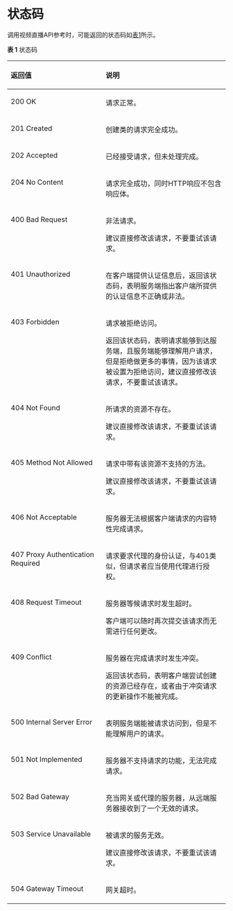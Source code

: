 # 状态码<a name="live_03_0021"></a>

调用视频直播API参考时，可能返回的状态码如[表1](#zh-cn_topic_0170279165_table3959771693230)所示。

**表 1**  状态码

<a name="zh-cn_topic_0170279165_table3959771693230"></a>
<table><thead align="left"><tr id="zh-cn_topic_0171455008_zh-cn_topic_0170279165_row6565970193230"><th class="cellrowborder" valign="top" width="43.43%" id="mcps1.2.3.1.1"><p id="zh-cn_topic_0171455008_zh-cn_topic_0170279165_p1683558093230"><a name="zh-cn_topic_0171455008_zh-cn_topic_0170279165_p1683558093230"></a><a name="zh-cn_topic_0171455008_zh-cn_topic_0170279165_p1683558093230"></a>返回值</p>
</th>
<th class="cellrowborder" valign="top" width="56.57%" id="mcps1.2.3.1.2"><p id="zh-cn_topic_0171455008_zh-cn_topic_0170279165_p2150476893230"><a name="zh-cn_topic_0171455008_zh-cn_topic_0170279165_p2150476893230"></a><a name="zh-cn_topic_0171455008_zh-cn_topic_0170279165_p2150476893230"></a>说明</p>
</th>
</tr>
</thead>
<tbody><tr id="zh-cn_topic_0171455008_zh-cn_topic_0170279165_row37203442205431"><td class="cellrowborder" valign="top" width="43.43%" headers="mcps1.2.3.1.1 "><p id="zh-cn_topic_0171455008_zh-cn_topic_0170279165_p60688829205431"><a name="zh-cn_topic_0171455008_zh-cn_topic_0170279165_p60688829205431"></a><a name="zh-cn_topic_0171455008_zh-cn_topic_0170279165_p60688829205431"></a>200 OK</p>
</td>
<td class="cellrowborder" valign="top" width="56.57%" headers="mcps1.2.3.1.2 "><p id="zh-cn_topic_0171455008_zh-cn_topic_0170279165_p32151471205534"><a name="zh-cn_topic_0171455008_zh-cn_topic_0170279165_p32151471205534"></a><a name="zh-cn_topic_0171455008_zh-cn_topic_0170279165_p32151471205534"></a>请求正常。</p>
</td>
</tr>
<tr id="zh-cn_topic_0171455008_row67486913112"><td class="cellrowborder" valign="top" width="43.43%" headers="mcps1.2.3.1.1 "><p id="zh-cn_topic_0171455008_p470142172518"><a name="zh-cn_topic_0171455008_p470142172518"></a><a name="zh-cn_topic_0171455008_p470142172518"></a>201 Created</p>
</td>
<td class="cellrowborder" valign="top" width="56.57%" headers="mcps1.2.3.1.2 "><p id="zh-cn_topic_0171455008_p124821815161819"><a name="zh-cn_topic_0171455008_p124821815161819"></a><a name="zh-cn_topic_0171455008_p124821815161819"></a>创建类的请求完全成功。</p>
</td>
</tr>
<tr id="zh-cn_topic_0171455008_row725134131217"><td class="cellrowborder" valign="top" width="43.43%" headers="mcps1.2.3.1.1 "><p id="zh-cn_topic_0171455008_p1317873811126"><a name="zh-cn_topic_0171455008_p1317873811126"></a><a name="zh-cn_topic_0171455008_p1317873811126"></a>202 Accepted</p>
</td>
<td class="cellrowborder" valign="top" width="56.57%" headers="mcps1.2.3.1.2 "><p id="zh-cn_topic_0171455008_p10147863197"><a name="zh-cn_topic_0171455008_p10147863197"></a><a name="zh-cn_topic_0171455008_p10147863197"></a>已经接受请求，但未处理完成。</p>
</td>
</tr>
<tr id="zh-cn_topic_0171455008_row158201429017"><td class="cellrowborder" valign="top" width="43.43%" headers="mcps1.2.3.1.1 "><p id="zh-cn_topic_0171455008_p188116420252"><a name="zh-cn_topic_0171455008_p188116420252"></a><a name="zh-cn_topic_0171455008_p188116420252"></a>204 No Content</p>
</td>
<td class="cellrowborder" valign="top" width="56.57%" headers="mcps1.2.3.1.2 "><p id="zh-cn_topic_0171455008_p725110570144"><a name="zh-cn_topic_0171455008_p725110570144"></a><a name="zh-cn_topic_0171455008_p725110570144"></a>请求完全成功，同时HTTP响应不包含响应体。</p>
</td>
</tr>
<tr id="zh-cn_topic_0171455008_zh-cn_topic_0170279165_row6416464893230"><td class="cellrowborder" valign="top" width="43.43%" headers="mcps1.2.3.1.1 "><p id="zh-cn_topic_0171455008_zh-cn_topic_0170279165_p2995401393230"><a name="zh-cn_topic_0171455008_zh-cn_topic_0170279165_p2995401393230"></a><a name="zh-cn_topic_0171455008_zh-cn_topic_0170279165_p2995401393230"></a>400 Bad Request</p>
</td>
<td class="cellrowborder" valign="top" width="56.57%" headers="mcps1.2.3.1.2 "><p id="zh-cn_topic_0171455008_p6747937181915"><a name="zh-cn_topic_0171455008_p6747937181915"></a><a name="zh-cn_topic_0171455008_p6747937181915"></a>非法请求。</p>
<p id="zh-cn_topic_0171455008_p1874863781920"><a name="zh-cn_topic_0171455008_p1874863781920"></a><a name="zh-cn_topic_0171455008_p1874863781920"></a>建议直接修改该请求，不要重试该请求。</p>
</td>
</tr>
<tr id="zh-cn_topic_0171455008_zh-cn_topic_0170279165_row2609490693230"><td class="cellrowborder" valign="top" width="43.43%" headers="mcps1.2.3.1.1 "><p id="zh-cn_topic_0171455008_zh-cn_topic_0170279165_p3331262193230"><a name="zh-cn_topic_0171455008_zh-cn_topic_0170279165_p3331262193230"></a><a name="zh-cn_topic_0171455008_zh-cn_topic_0170279165_p3331262193230"></a>401 Unauthorized</p>
</td>
<td class="cellrowborder" valign="top" width="56.57%" headers="mcps1.2.3.1.2 "><p id="zh-cn_topic_0171455008_p1960091652010"><a name="zh-cn_topic_0171455008_p1960091652010"></a><a name="zh-cn_topic_0171455008_p1960091652010"></a>在客户端提供认证信息后，返回该状态码，表明服务端指出客户端所提供的认证信息不正确或非法。</p>
</td>
</tr>
<tr id="zh-cn_topic_0171455008_zh-cn_topic_0170279165_row5860090893230"><td class="cellrowborder" valign="top" width="43.43%" headers="mcps1.2.3.1.1 "><p id="zh-cn_topic_0171455008_zh-cn_topic_0170279165_p4905314493230"><a name="zh-cn_topic_0171455008_zh-cn_topic_0170279165_p4905314493230"></a><a name="zh-cn_topic_0171455008_zh-cn_topic_0170279165_p4905314493230"></a>403 Forbidden</p>
</td>
<td class="cellrowborder" valign="top" width="56.57%" headers="mcps1.2.3.1.2 "><p id="zh-cn_topic_0171455008_p11638925162018"><a name="zh-cn_topic_0171455008_p11638925162018"></a><a name="zh-cn_topic_0171455008_p11638925162018"></a>请求被拒绝访问。</p>
<p id="zh-cn_topic_0171455008_p136381825102011"><a name="zh-cn_topic_0171455008_p136381825102011"></a><a name="zh-cn_topic_0171455008_p136381825102011"></a>返回该状态码，表明请求能够到达服务端，且服务端能够理解用户请求，但是拒绝做更多的事情，因为该请求被设置为拒绝访问，建议直接修改该请求，不要重试该请求。</p>
</td>
</tr>
<tr id="zh-cn_topic_0171455008_zh-cn_topic_0170279165_row5782639793230"><td class="cellrowborder" valign="top" width="43.43%" headers="mcps1.2.3.1.1 "><p id="zh-cn_topic_0171455008_zh-cn_topic_0170279165_p5342660393230"><a name="zh-cn_topic_0171455008_zh-cn_topic_0170279165_p5342660393230"></a><a name="zh-cn_topic_0171455008_zh-cn_topic_0170279165_p5342660393230"></a>404 Not Found</p>
</td>
<td class="cellrowborder" valign="top" width="56.57%" headers="mcps1.2.3.1.2 "><p id="zh-cn_topic_0171455008_p1982743192015"><a name="zh-cn_topic_0171455008_p1982743192015"></a><a name="zh-cn_topic_0171455008_p1982743192015"></a>所请求的资源不存在。</p>
<p id="zh-cn_topic_0171455008_p798218432205"><a name="zh-cn_topic_0171455008_p798218432205"></a><a name="zh-cn_topic_0171455008_p798218432205"></a>建议直接修改该请求，不要重试该请求。</p>
</td>
</tr>
<tr id="zh-cn_topic_0171455008_zh-cn_topic_0170279165_row2485259393230"><td class="cellrowborder" valign="top" width="43.43%" headers="mcps1.2.3.1.1 "><p id="zh-cn_topic_0171455008_zh-cn_topic_0170279165_p6690303593230"><a name="zh-cn_topic_0171455008_zh-cn_topic_0170279165_p6690303593230"></a><a name="zh-cn_topic_0171455008_zh-cn_topic_0170279165_p6690303593230"></a>405 Method Not Allowed</p>
</td>
<td class="cellrowborder" valign="top" width="56.57%" headers="mcps1.2.3.1.2 "><p id="zh-cn_topic_0171455008_p779017359211"><a name="zh-cn_topic_0171455008_p779017359211"></a><a name="zh-cn_topic_0171455008_p779017359211"></a>请求中带有该资源不支持的方法。</p>
<p id="zh-cn_topic_0171455008_p1479013532117"><a name="zh-cn_topic_0171455008_p1479013532117"></a><a name="zh-cn_topic_0171455008_p1479013532117"></a>建议直接修改该请求，不要重试该请求。</p>
</td>
</tr>
<tr id="zh-cn_topic_0171455008_zh-cn_topic_0170279165_row5127752593230"><td class="cellrowborder" valign="top" width="43.43%" headers="mcps1.2.3.1.1 "><p id="zh-cn_topic_0171455008_zh-cn_topic_0170279165_p5983888593230"><a name="zh-cn_topic_0171455008_zh-cn_topic_0170279165_p5983888593230"></a><a name="zh-cn_topic_0171455008_zh-cn_topic_0170279165_p5983888593230"></a>406 Not Acceptable</p>
</td>
<td class="cellrowborder" valign="top" width="56.57%" headers="mcps1.2.3.1.2 "><p id="zh-cn_topic_0171455008_p14758347162112"><a name="zh-cn_topic_0171455008_p14758347162112"></a><a name="zh-cn_topic_0171455008_p14758347162112"></a>服务器无法根据客户端请求的内容特性完成请求。</p>
</td>
</tr>
<tr id="zh-cn_topic_0171455008_zh-cn_topic_0170279165_row178607993230"><td class="cellrowborder" valign="top" width="43.43%" headers="mcps1.2.3.1.1 "><p id="zh-cn_topic_0171455008_zh-cn_topic_0170279165_p1045467193230"><a name="zh-cn_topic_0171455008_zh-cn_topic_0170279165_p1045467193230"></a><a name="zh-cn_topic_0171455008_zh-cn_topic_0170279165_p1045467193230"></a>407 Proxy Authentication Required</p>
</td>
<td class="cellrowborder" valign="top" width="56.57%" headers="mcps1.2.3.1.2 "><p id="zh-cn_topic_0171455008_p3846959112212"><a name="zh-cn_topic_0171455008_p3846959112212"></a><a name="zh-cn_topic_0171455008_p3846959112212"></a>请求要求代理的身份认证，与401类似，但请求者应当使用代理进行授权。</p>
</td>
</tr>
<tr id="zh-cn_topic_0171455008_zh-cn_topic_0170279165_row3815364293230"><td class="cellrowborder" valign="top" width="43.43%" headers="mcps1.2.3.1.1 "><p id="zh-cn_topic_0171455008_zh-cn_topic_0170279165_p343728493230"><a name="zh-cn_topic_0171455008_zh-cn_topic_0170279165_p343728493230"></a><a name="zh-cn_topic_0171455008_zh-cn_topic_0170279165_p343728493230"></a>408 Request Timeout</p>
</td>
<td class="cellrowborder" valign="top" width="56.57%" headers="mcps1.2.3.1.2 "><p id="zh-cn_topic_0171455008_p141211212182319"><a name="zh-cn_topic_0171455008_p141211212182319"></a><a name="zh-cn_topic_0171455008_p141211212182319"></a>服务器等候请求时发生超时。</p>
<p id="zh-cn_topic_0171455008_p11214124236"><a name="zh-cn_topic_0171455008_p11214124236"></a><a name="zh-cn_topic_0171455008_p11214124236"></a>客户端可以随时再次提交该请求而无需进行任何更改。</p>
</td>
</tr>
<tr id="zh-cn_topic_0171455008_zh-cn_topic_0170279165_row2275260493230"><td class="cellrowborder" valign="top" width="43.43%" headers="mcps1.2.3.1.1 "><p id="zh-cn_topic_0171455008_zh-cn_topic_0170279165_p3102165993230"><a name="zh-cn_topic_0171455008_zh-cn_topic_0170279165_p3102165993230"></a><a name="zh-cn_topic_0171455008_zh-cn_topic_0170279165_p3102165993230"></a>409 Conflict</p>
</td>
<td class="cellrowborder" valign="top" width="56.57%" headers="mcps1.2.3.1.2 "><p id="zh-cn_topic_0171455008_p16011125162316"><a name="zh-cn_topic_0171455008_p16011125162316"></a><a name="zh-cn_topic_0171455008_p16011125162316"></a>服务器在完成请求时发生冲突。</p>
<p id="zh-cn_topic_0171455008_p11601132519235"><a name="zh-cn_topic_0171455008_p11601132519235"></a><a name="zh-cn_topic_0171455008_p11601132519235"></a>返回该状态码，表明客户端尝试创建的资源已经存在，或者由于冲突请求的更新操作不能被完成。</p>
</td>
</tr>
<tr id="zh-cn_topic_0171455008_zh-cn_topic_0170279165_row6621142793230"><td class="cellrowborder" valign="top" width="43.43%" headers="mcps1.2.3.1.1 "><p id="zh-cn_topic_0171455008_zh-cn_topic_0170279165_p6152536093230"><a name="zh-cn_topic_0171455008_zh-cn_topic_0170279165_p6152536093230"></a><a name="zh-cn_topic_0171455008_zh-cn_topic_0170279165_p6152536093230"></a>500 Internal Server Error</p>
</td>
<td class="cellrowborder" valign="top" width="56.57%" headers="mcps1.2.3.1.2 "><p id="zh-cn_topic_0171455008_p18941140142320"><a name="zh-cn_topic_0171455008_p18941140142320"></a><a name="zh-cn_topic_0171455008_p18941140142320"></a>表明服务端能被请求访问到，但是不能理解用户的请求。</p>
</td>
</tr>
<tr id="zh-cn_topic_0171455008_zh-cn_topic_0170279165_row2326648393230"><td class="cellrowborder" valign="top" width="43.43%" headers="mcps1.2.3.1.1 "><p id="zh-cn_topic_0171455008_zh-cn_topic_0170279165_p553693693230"><a name="zh-cn_topic_0171455008_zh-cn_topic_0170279165_p553693693230"></a><a name="zh-cn_topic_0171455008_zh-cn_topic_0170279165_p553693693230"></a>501 Not Implemented</p>
</td>
<td class="cellrowborder" valign="top" width="56.57%" headers="mcps1.2.3.1.2 "><p id="zh-cn_topic_0171455008_p13151753192319"><a name="zh-cn_topic_0171455008_p13151753192319"></a><a name="zh-cn_topic_0171455008_p13151753192319"></a>服务器不支持请求的功能，无法完成请求。</p>
</td>
</tr>
<tr id="zh-cn_topic_0171455008_zh-cn_topic_0170279165_row989466493230"><td class="cellrowborder" valign="top" width="43.43%" headers="mcps1.2.3.1.1 "><p id="zh-cn_topic_0171455008_zh-cn_topic_0170279165_p6327035293230"><a name="zh-cn_topic_0171455008_zh-cn_topic_0170279165_p6327035293230"></a><a name="zh-cn_topic_0171455008_zh-cn_topic_0170279165_p6327035293230"></a>502 Bad Gateway</p>
</td>
<td class="cellrowborder" valign="top" width="56.57%" headers="mcps1.2.3.1.2 "><p id="zh-cn_topic_0171455008_p12235259243"><a name="zh-cn_topic_0171455008_p12235259243"></a><a name="zh-cn_topic_0171455008_p12235259243"></a>充当网关或代理的服务器，从远端服务器接收到了一个无效的请求。</p>
</td>
</tr>
<tr id="zh-cn_topic_0171455008_zh-cn_topic_0170279165_row2029725793230"><td class="cellrowborder" valign="top" width="43.43%" headers="mcps1.2.3.1.1 "><p id="zh-cn_topic_0171455008_zh-cn_topic_0170279165_p3346514993230"><a name="zh-cn_topic_0171455008_zh-cn_topic_0170279165_p3346514993230"></a><a name="zh-cn_topic_0171455008_zh-cn_topic_0170279165_p3346514993230"></a>503 Service Unavailable</p>
</td>
<td class="cellrowborder" valign="top" width="56.57%" headers="mcps1.2.3.1.2 "><p id="zh-cn_topic_0171455008_p1917623472420"><a name="zh-cn_topic_0171455008_p1917623472420"></a><a name="zh-cn_topic_0171455008_p1917623472420"></a>被请求的服务无效。</p>
<p id="zh-cn_topic_0171455008_p71763343241"><a name="zh-cn_topic_0171455008_p71763343241"></a><a name="zh-cn_topic_0171455008_p71763343241"></a>建议直接修改该请求，不要重试该请求。</p>
</td>
</tr>
<tr id="zh-cn_topic_0171455008_zh-cn_topic_0170279165_row3557635493230"><td class="cellrowborder" valign="top" width="43.43%" headers="mcps1.2.3.1.1 "><p id="zh-cn_topic_0171455008_zh-cn_topic_0170279165_p6311246093230"><a name="zh-cn_topic_0171455008_zh-cn_topic_0170279165_p6311246093230"></a><a name="zh-cn_topic_0171455008_zh-cn_topic_0170279165_p6311246093230"></a>504 Gateway Timeout</p>
</td>
<td class="cellrowborder" valign="top" width="56.57%" headers="mcps1.2.3.1.2 "><p id="zh-cn_topic_0171455008_zh-cn_topic_0170279165_p1183566393230"><a name="zh-cn_topic_0171455008_zh-cn_topic_0170279165_p1183566393230"></a><a name="zh-cn_topic_0171455008_zh-cn_topic_0170279165_p1183566393230"></a>网关超时。</p>
</td>
</tr>
</tbody>
</table>

